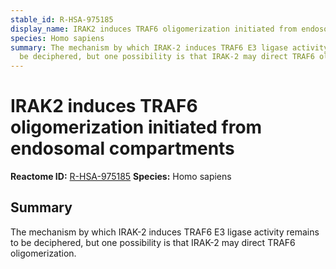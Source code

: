 ```yaml
---
stable_id: R-HSA-975185
display_name: IRAK2 induces TRAF6 oligomerization initiated from endosomal compartments
species: Homo sapiens
summary: The mechanism by which IRAK-2 induces TRAF6 E3 ligase activity remains to
  be deciphered, but one possibility is that IRAK-2 may direct TRAF6 oligomerization.
---
```


# IRAK2 induces TRAF6 oligomerization initiated from endosomal compartments
**Reactome ID:** [R-HSA-975185](https://reactome.org/content/detail/R-HSA-975185)
**Species:** Homo sapiens

## Summary

The mechanism by which IRAK-2 induces TRAF6 E3 ligase activity remains to be deciphered, but one possibility is that IRAK-2 may direct TRAF6 oligomerization.
